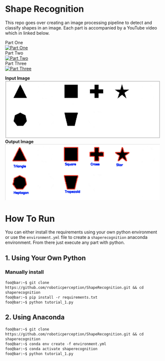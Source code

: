 # Shape Recognition

This repo goes over creating an image processing pipeline to detect and classify shapes in an image. Each part is accompanied by a YouTube video which in linked below.

Part One\
[![Part One](https://img.youtube.com/vi/ES2KBnE-Be8/0.jpg)](https://youtu.be/ES2KBnE-Be8 "Part One")
\
Part Two\
[![Part Two](https://img.youtube.com/vi/qMU3oBcs6CQ/0.jpg)](https://youtu.be/qMU3oBcs6CQ "Part Two")
\
Part Three\
[![Part Three](https://img.youtube.com/vi/dDkPB-dF1QA/0.jpg)](https://youtu.be/dDkPB-dF1QA "Part Three")

**Input Image**
![alt text](shapes.jpg "Input Image")
**Output Image**
![alt text](images/output.png "Output Image")

# How To Run

You can either install the requirements using your own python environment or use the `environment.yml` file to create a `shaperecognition` anaconda environment. From there just execute any part with python.

## 1. Using Your Own Python

### Manually install

```console
foo@bar:~$ git clone https://github.com/roboticperception/ShapeRecognition.git && cd shaperecognition
foo@bar:~$ pip install -r requirements.txt
foo@bar:~$ python tutorial_1.py
```

## 2. Using Anaconda

```console
foo@bar:~$ git clone https://github.com/roboticperception/ShapeRecognition.git && cd shaperecognition
foo@bar:~$ conda env create -f environment.yml
foo@bar:~$ conda activate shaperecognition
foo@bar:~$ python tutorial_1.py
```
